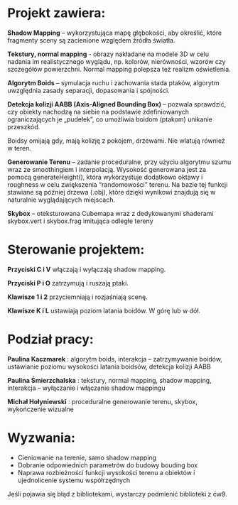 # Projekt zawiera:

**Shadow Mapping** – wykorzystująca mapę głębokości, aby określić, które fragmenty sceny są zacienione względem źródła światła.

**Tekstury, normal mapping** - obrazy nakładane na modele 3D w celu nadania im realistycznego wyglądu, np. kolorów, nierówności, wzorów czy szczegółów powierzchni. Normal mapping polepsza też realizm oświetlenia.

**Algorytm Boids** – symulacja ruchu i zachowania stada ptaków, algorytm uwzględnia zasady separacji, dopasowania i spójności.

**Detekcja kolizji AABB (Axis-Aligned Bounding Box)** – pozwala sprawdzić, czy obiekty nachodzą na siebie na podstawie zdefiniowanych ograniczających je „pudełek”, co umożliwia boidom (ptakom) unikanie przeszkód.

Boidsy omijają gdy, mają kolizję z pokojem, drzewami. Nie wlatują również w teren.

**Generowanie Terenu** – zadanie proceduralne, przy użyciu algorytmu szumu wraz ze smoothingiem i interpolacją. Wysokość generowana jest za pomocą generateHeight(), która wykorzystuje dodatkowo oktawy i roughness w celu zwiększenia “randomowości” terenu. Na bazie tej funkcji stawiane są później drzewa (.obj), które dzięki wynikowi znajdują się w naturalnie wyglądających miejscach.

**Skybox** – oteksturowana Cubemapa wraz z dedykowanymi shaderami skybox.vert i skybox.frag imitująca odległe tereny

# Sterowanie projektem:

**Przyciski C i V** włączają i wyłączają shadow mapping.

**Przyciski P i O** zatrzymują i ruszają ptaki.

**Klawisze 1 i 2** przyciemniają i rozjaśniają scenę.

**Klawisze K i L** ustawiają poziom latania boidów. W górę lub w dół.

# Podział pracy:

**Paulina Kaczmarek** : algorytm boids, interakcja – zatrzymywanie boidów, ustawianie poziomu wysokości latania boidsów, detekcja kolizji AABB

**Paulina Śmierzchalska** : tekstury, normal mapping, shadow mapping, interakcja – wyłączanie i włączanie shadow mappingu

**Michał Hołyniewski** : proceduralne generowanie terenu, skybox, wykończenie wizualne

# Wyzwania:

- Cieniowanie na terenie, samo shadow mapping
- Dobranie odpowiednich parametrów do budowy bouding box
- Naprawa rozbieżności funkcji wysokości terenu a obiektów i ujednolicenie systemu współrzędnych

Jeśli pojawia się błąd z bibliotekami, wystarczy podmienić biblioteki z ćw9.


